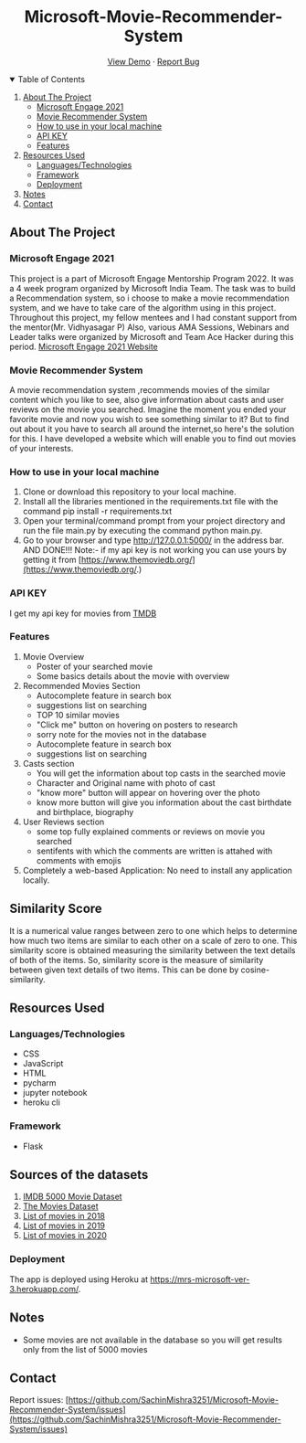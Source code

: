 <p align="center">
  <h1 align="center">Microsoft-Movie-Recommender-System</h1>

  <p align="center">
    <a href="https://mrs-microsoft-ver-3.herokuapp.com/">View Demo</a>
    ·
    <a href="https://github.com/SachinMishra3251/Microsoft-Movie-Recommender-System/issues">Report Bug</a>
  </p>
</p>



<!-- TABLE OF CONTENTS -->
<details open="open">
  <summary>Table of Contents</summary>
  <ol>
    <li>
      <a href="#about-the-project">About The Project</a>
      <ul>
        <li><a href="#microsoft-engage-2021">Microsoft Engage 2021</a></li>
        <li><a href="#movie-recommender-system">Movie Recommender System</a></li>
        <li><a href="#howtouseinyourlocalmachine">How to use in your local machine</li>
        <li><a href="#api-key">API KEY</a></li>
        <li><a href="#features">Features</a></li>
      </ul>
    </li>
    <li><a href="#resources-used">Resources Used</a>
      <ul>
        <li><a href="#languagestechnologies">Languages/Technologies</a></li>
        <li><a href="#framework">Framework</a></li>
        <li><a href="#deployment">Deployment </a></li>
      </ul>
    </li>
    <li><a href="#notes">Notes</a>
    <li><a href="#contact">Contact</a>
  </ol>
</details>



<!-- ABOUT THE PROJECT -->
## About The Project

### Microsoft Engage 2021

This project is a part of Microsoft Engage Mentorship Program 2022. It was a 4 week program organized by Microsoft India Team. The task was to build a Recommendation system, so i choose to make a movie recommendation system, and we have to take care of the algorithm using in this project. 
Throughout this project, my fellow mentees and I had constant support from the mentor(Mr. Vidhyasagar P) Also, various AMA Sessions, Webinars and Leader talks were organized by Microsoft and Team Ace Hacker during this period.
[Microsoft Engage 2021 Website](https://acehacker.com/microsoft/engage2022/)

### Movie Recommender System

A movie recommendation system ,recommends movies of the similar content which you like to see, also give information about casts and user reviews on the movie you searched. Imagine the moment you ended your favorite movie and now you wish to see something similar to it?
But to find out about it you have to search all around the internet,so here's the solution for this. I have developed a website which will enable you to find out movies of your interests.

### How to use in your local machine

1. Clone or download this repository to your local machine.
2. Install all the libraries mentioned in the requirements.txt file with the command pip install -r requirements.txt
3. Open your terminal/command prompt from your project directory and run the file main.py by executing the command python main.py.
4. Go to your browser and type http://127.0.0.1:5000/ in the address bar.
AND DONE!!!
Note:- if my api key is not working you can use yours by getting it from [https://www.themoviedb.org/](https://www.themoviedb.org/.)

### API KEY

I get my api key for movies from  <a href="https://www.themoviedb.org/settings/api">TMDB</a>

### Features
<ol>
  <li> Movie Overview 
      <ul>
        <li> Poster of your searched movie</li>
        <li> Some basics details about the movie with overview </li>
      </ul>
   </li>
  <li> Recommended Movies Section 
      <ul>
        <li> Autocomplete feature in search box</li>
        <li> suggestions list on searching </li>
        <li> TOP 10 similar movies </li>
        <li> "Click me" button on hovering on posters to research</li>
        <li> sorry note for the movies not in the database</li>
        <li> Autocomplete feature in search box</li>
        <li> suggestions list on searching </li>
      </ul>
   </li>
  <li> Casts section
      <ul>
        <li> You will get the information about top casts in the searched movie </li>
        <li> Character and Original name with photo of cast </li>
        <li> "know more" button will appear on hovering over the photo</li>
        <li> know more button will give you information about the cast birthdate and birthplace, biography</li>
      </ul>
   </li>
  <li> User Reviews section
    <ul>
        <li> some top fully explained comments or reviews on movie you searched </li>
        <li> sentifents with which the comments are written is attahed with comments with emojis</li>
      </ul>
  </li>
  <li> Completely a web-based Application: No need to install any application locally.
  </li>
</ol>

## Similarity Score

It is a numerical value ranges between zero to one which helps to determine how much two items are similar to each other on a scale of zero to one. This similarity score is obtained measuring the similarity between the text details of both of the items. So, similarity score is the measure of similarity between given text details of two items. This can be done by cosine-similarity.

<!-- ROADMAP -->
## Resources Used

### Languages/Technologies
* CSS
* JavaScript
* HTML
* pycharm
* jupyter notebook
* heroku cli
### Framework
* Flask
## Sources of the datasets
1. [IMDB 5000 Movie Dataset](https://www.kaggle.com/datasets/carolzhangdc/imdb-5000-movie-dataset)
2. [The Movies Dataset](https://www.kaggle.com/rounakbanik/the-movies-dataset)
3. [List of movies in 2018](https://en.wikipedia.org/wiki/List_of_American_films_of_2018)
4. [List of movies in 2019](https://en.wikipedia.org/wiki/List_of_American_films_of_2019)
5. [List of movies in 2020](https://en.wikipedia.org/wiki/List_of_American_films_of_2020)

### Deployment
The app is deployed using Heroku at https://mrs-microsoft-ver-3.herokuapp.com/.

## Notes
* Some movies are not available in the database so you will get results only from the list of 5000 movies

<!-- CONTACT -->
## Contact
Report issues: [https://github.com/SachinMishra3251/Microsoft-Movie-Recommender-System/issues](https://github.com/SachinMishra3251/Microsoft-Movie-Recommender-System/issues)
